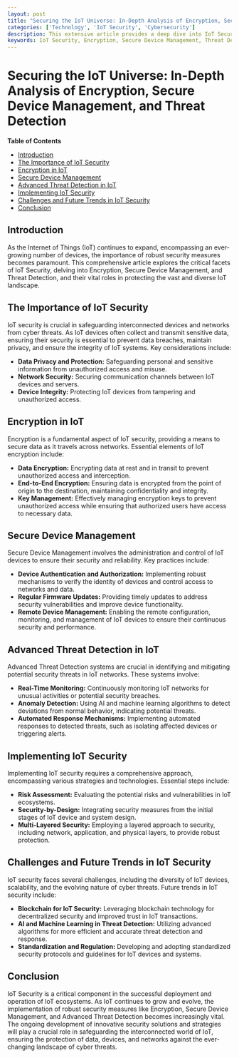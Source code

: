 ```yaml
---
layout: post
title: "Securing the IoT Universe: In-Depth Analysis of Encryption, Secure Device Management, and Threat Detection"
categories: ['Technology', 'IoT Security', 'Cybersecurity']
description: This extensive article provides a deep dive into IoT Security, focusing on critical aspects like Encryption, Secure Device Management, and Threat Detection, essential for safeguarding interconnected IoT ecosystems.
keywords: IoT Security, Encryption, Secure Device Management, Threat Detection, Cybersecurity
---
```


# Securing the IoT Universe: In-Depth Analysis of Encryption, Secure Device Management, and Threat Detection

**Table of Contents**

- [Introduction](#introduction)
- [The Importance of IoT Security](#the-importance-of-iot-security)
- [Encryption in IoT](#encryption-in-iot)
- [Secure Device Management](#secure-device-management)
- [Advanced Threat Detection in IoT](#advanced-threat-detection-in-iot)
- [Implementing IoT Security](#implementing-iot-security)
- [Challenges and Future Trends in IoT Security](#challenges-and-future-trends-in-iot-security)
- [Conclusion](#conclusion)

## Introduction

As the Internet of Things (IoT) continues to expand, encompassing an ever-growing number of devices, the importance of robust security measures becomes paramount. This comprehensive article explores the critical facets of IoT Security, delving into Encryption, Secure Device Management, and Threat Detection, and their vital roles in protecting the vast and diverse IoT landscape.

## The Importance of IoT Security

IoT security is crucial in safeguarding interconnected devices and networks from cyber threats. As IoT devices often collect and transmit sensitive data, ensuring their security is essential to prevent data breaches, maintain privacy, and ensure the integrity of IoT systems. Key considerations include:

- **Data Privacy and Protection:** Safeguarding personal and sensitive information from unauthorized access and misuse.
- **Network Security:** Securing communication channels between IoT devices and servers.
- **Device Integrity:** Protecting IoT devices from tampering and unauthorized access.

## Encryption in IoT

Encryption is a fundamental aspect of IoT security, providing a means to secure data as it travels across networks. Essential elements of IoT encryption include:

- **Data Encryption:** Encrypting data at rest and in transit to prevent unauthorized access and interception.
- **End-to-End Encryption:** Ensuring data is encrypted from the point of origin to the destination, maintaining confidentiality and integrity.
- **Key Management:** Effectively managing encryption keys to prevent unauthorized access while ensuring that authorized users have access to necessary data.

## Secure Device Management

Secure Device Management involves the administration and control of IoT devices to ensure their security and reliability. Key practices include:

- **Device Authentication and Authorization:** Implementing robust mechanisms to verify the identity of devices and control access to networks and data.
- **Regular Firmware Updates:** Providing timely updates to address security vulnerabilities and improve device functionality.
- **Remote Device Management:** Enabling the remote configuration, monitoring, and management of IoT devices to ensure their continuous security and performance.

## Advanced Threat Detection in IoT

Advanced Threat Detection systems are crucial in identifying and mitigating potential security threats in IoT networks. These systems involve:

- **Real-Time Monitoring:** Continuously monitoring IoT networks for unusual activities or potential security breaches.
- **Anomaly Detection:** Using AI and machine learning algorithms to detect deviations from normal behavior, indicating potential threats.
- **Automated Response Mechanisms:** Implementing automated responses to detected threats, such as isolating affected devices or triggering alerts.

## Implementing IoT Security

Implementing IoT security requires a comprehensive approach, encompassing various strategies and technologies. Essential steps include:

- **Risk Assessment:** Evaluating the potential risks and vulnerabilities in IoT ecosystems.
- **Security-by-Design:** Integrating security measures from the initial stages of IoT device and system design.
- **Multi-Layered Security:** Employing a layered approach to security, including network, application, and physical layers, to provide robust protection.

## Challenges and Future Trends in IoT Security

IoT security faces several challenges, including the diversity of IoT devices, scalability, and the evolving nature of cyber threats. Future trends in IoT security include:

- **Blockchain for IoT Security:** Leveraging blockchain technology for decentralized security and improved trust in IoT transactions.
- **AI and Machine Learning in Threat Detection:** Utilizing advanced algorithms for more efficient and accurate threat detection and response.
- **Standardization and Regulation:** Developing and adopting standardized security protocols and guidelines for IoT devices and systems.

## Conclusion

IoT Security is a critical component in the successful deployment and operation of IoT ecosystems. As IoT continues to grow and evolve, the implementation of robust security measures like Encryption, Secure Device Management, and Advanced Threat Detection becomes increasingly vital. The ongoing development of innovative security solutions and strategies will play a crucial role in safeguarding the interconnected world of IoT, ensuring the protection of data, devices, and networks against the ever-changing landscape of cyber threats.
